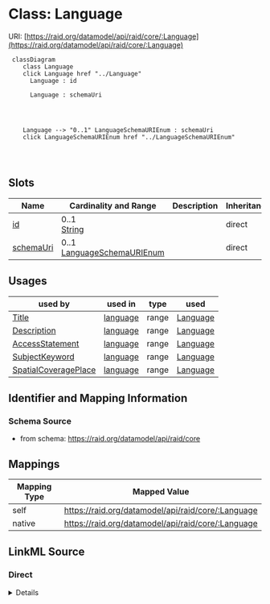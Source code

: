 

# Class: Language



URI: [https://raid.org/datamodel/api/raid/core/:Language](https://raid.org/datamodel/api/raid/core/:Language)






```mermaid
 classDiagram
    class Language
    click Language href "../Language"
      Language : id
        
      Language : schemaUri
        
          
    
    
    Language --> "0..1" LanguageSchemaURIEnum : schemaUri
    click LanguageSchemaURIEnum href "../LanguageSchemaURIEnum"

        
      
```




<!-- no inheritance hierarchy -->


## Slots

| Name | Cardinality and Range | Description | Inheritance |
| ---  | --- | --- | --- |
| [id](../slots/id.md) | 0..1 <br/> [String](../types/String.md) |  | direct |
| [schemaUri](../slots/schemaUri.md) | 0..1 <br/> [LanguageSchemaURIEnum](../enums/LanguageSchemaURIEnum.md) |  | direct |





## Usages

| used by | used in | type | used |
| ---  | --- | --- | --- |
| [Title](../classes/Title.md) | [language](../slots/language.md) | range | [Language](../classes/Language.md) |
| [Description](../classes/Description.md) | [language](../slots/language.md) | range | [Language](../classes/Language.md) |
| [AccessStatement](../classes/AccessStatement.md) | [language](../slots/language.md) | range | [Language](../classes/Language.md) |
| [SubjectKeyword](../classes/SubjectKeyword.md) | [language](../slots/language.md) | range | [Language](../classes/Language.md) |
| [SpatialCoveragePlace](../classes/SpatialCoveragePlace.md) | [language](../slots/language.md) | range | [Language](../classes/Language.md) |






## Identifier and Mapping Information







### Schema Source


* from schema: https://raid.org/datamodel/api/raid/core




## Mappings

| Mapping Type | Mapped Value |
| ---  | ---  |
| self | https://raid.org/datamodel/api/raid/core/:Language |
| native | https://raid.org/datamodel/api/raid/core/:Language |







## LinkML Source

<!-- TODO: investigate https://stackoverflow.com/questions/37606292/how-to-create-tabbed-code-blocks-in-mkdocs-or-sphinx -->

### Direct

<details>
```yaml
name: Language
from_schema: https://raid.org/datamodel/api/raid/core
attributes:
  id:
    name: id
    from_schema: https://raid.org/datamodel/api/raid/shared
    domain_of:
    - ClosedRaid
    - Id
    - Contributor
    - Organisation
    - RelatedRaid
    - RelatedObject
    - AlternateIdentifier
    - Owner
    - RegistrationAgency
    - TitleType
    - DescriptionType
    - AccessType
    - ContributorPosition
    - ContributorRole
    - OrganisationRole
    - RelatedRaidType
    - RelatedObjectType
    - RelatedObjectCategory
    - Language
    - Subject
    - SpatialCoverage
    - TraditionalKnowledgeLabel
    range: string
  schemaUri:
    name: schemaUri
    from_schema: https://raid.org/datamodel/api/raid/shared
    domain_of:
    - Id
    - Contributor
    - Organisation
    - RelatedObject
    - Owner
    - RegistrationAgency
    - TitleType
    - DescriptionType
    - AccessType
    - ContributorPosition
    - ContributorRole
    - OrganisationRole
    - RelatedRaidType
    - RelatedObjectType
    - RelatedObjectCategory
    - Language
    - Subject
    - SpatialCoverage
    - TraditionalKnowledgeLabel
    range: LanguageSchemaURIEnum

```
</details>

### Induced

<details>
```yaml
name: Language
from_schema: https://raid.org/datamodel/api/raid/core
attributes:
  id:
    name: id
    from_schema: https://raid.org/datamodel/api/raid/shared
    alias: id
    owner: Language
    domain_of:
    - ClosedRaid
    - Id
    - Contributor
    - Organisation
    - RelatedRaid
    - RelatedObject
    - AlternateIdentifier
    - Owner
    - RegistrationAgency
    - TitleType
    - DescriptionType
    - AccessType
    - ContributorPosition
    - ContributorRole
    - OrganisationRole
    - RelatedRaidType
    - RelatedObjectType
    - RelatedObjectCategory
    - Language
    - Subject
    - SpatialCoverage
    - TraditionalKnowledgeLabel
    range: string
  schemaUri:
    name: schemaUri
    from_schema: https://raid.org/datamodel/api/raid/shared
    alias: schemaUri
    owner: Language
    domain_of:
    - Id
    - Contributor
    - Organisation
    - RelatedObject
    - Owner
    - RegistrationAgency
    - TitleType
    - DescriptionType
    - AccessType
    - ContributorPosition
    - ContributorRole
    - OrganisationRole
    - RelatedRaidType
    - RelatedObjectType
    - RelatedObjectCategory
    - Language
    - Subject
    - SpatialCoverage
    - TraditionalKnowledgeLabel
    range: LanguageSchemaURIEnum

```
</details>